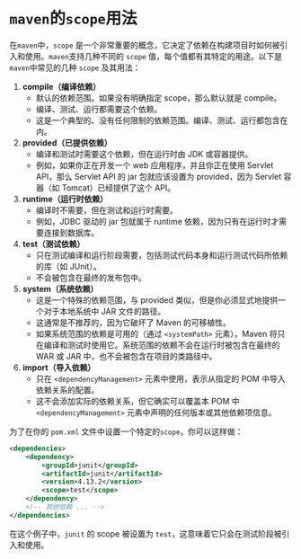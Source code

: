 # `maven`的`scope`用法

在`maven`中，`scope` 是一个非常重要的概念，它决定了依赖在构建项目时如何被引入和使用。`maven`支持几种不同的 `scope` 值，每个值都有其特定的用途。以下是`maven`中常见的几种 `scope` 及其用法：

1. **compile（编译依赖）**
   - 默认的依赖范围。如果没有明确指定 scope，那么默认就是 compile。
   - 编译、测试、运行都需要这个依赖。
   - 这是一个典型的、没有任何限制的依赖范围。编译、测试、运行都包含在内。
2. **provided（已提供依赖）**
   - 编译和测试时需要这个依赖，但在运行时由 JDK 或容器提供。
   - 例如，如果你正在开发一个 web 应用程序，并且你正在使用 Servlet API，那么 Servlet API 的 jar 包就应该设置为 provided，因为 Servlet 容器（如 Tomcat）已经提供了这个 API。
3. **runtime（运行时依赖）**
   - 编译时不需要，但在测试和运行时需要。
   - 例如，JDBC 驱动的 jar 包就属于 runtime 依赖，因为只有在运行时才需要连接到数据库。
4. **test（测试依赖）**
   - 只在测试编译和运行阶段需要，包括测试代码本身和运行测试代码所依赖的库（如 JUnit）。
   - 不会被包含在最终的发布包中。
5. **system（系统依赖）**
   - 这是一个特殊的依赖范围，与 provided 类似，但是你必须显式地提供一个对于本地系统中 JAR 文件的路径。
   - 这通常是不推荐的，因为它破坏了 Maven 的可移植性。
   - 如果系统范围的依赖是可用的（通过 `<systemPath>` 元素），Maven 将只在编译和测试时使用它。系统范围的依赖不会在运行时被包含在最终的 WAR 或 JAR 中，也不会被包含在项目的类路径中。
6. **import（导入依赖）**
   - 只在 `<dependencyManagement>` 元素中使用，表示从指定的 POM 中导入依赖关系的配置。
   - 这不会添加实际的依赖关系，但它确实可以覆盖本 POM 中 `<dependencyManagement>` 元素中声明的任何版本或其他依赖项信息。

为了在你的 `pom.xml` 文件中设置一个特定的`scope`，你可以这样做：

```xml
<dependencies>  
    <dependency>  
        <groupId>junit</groupId>  
        <artifactId>junit</artifactId>  
        <version>4.13.2</version>  
        <scope>test</scope>  
    </dependency>  
    <!-- 其他依赖 ... -->  
</dependencies>
```

在这个例子中，`junit` 的 scope 被设置为 `test`，这意味着它只会在测试阶段被引入和使用。